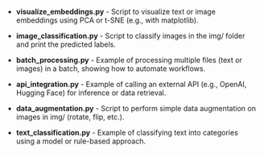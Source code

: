 
- **visualize_embeddings.py** - Script to visualize text or image embeddings using PCA or t-SNE (e.g., with matplotlib).

- **image_classification.py** - Script to classify images in the img/ folder and print the predicted labels.

- **batch_processing.py** - Example of processing multiple files (text or images) in a batch, showing how to automate workflows.

- **api_integration.py** - Example of calling an external API (e.g., OpenAI, Hugging Face) for inference or data retrieval.

- **data_augmentation.py** - Script to perform simple data augmentation on images in img/ (rotate, flip, etc.).

- **text_classification.py** - Example of classifying text into categories using a model or rule-based approach.